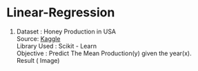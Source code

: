 # Linear-Regression   
1. Dataset : Honey Production in USA   
   Source: [Kaggle]( https://www.kaggle.com/jessicali9530/honey-production )  
   Library Used : Scikit - Learn   
   Objective : Predict The Mean Production(y) given the year(x).  
   Result ( Image)   
   
